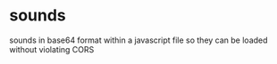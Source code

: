 # sounds
sounds in base64 format within a javascript file so they can be loaded without violating CORS
